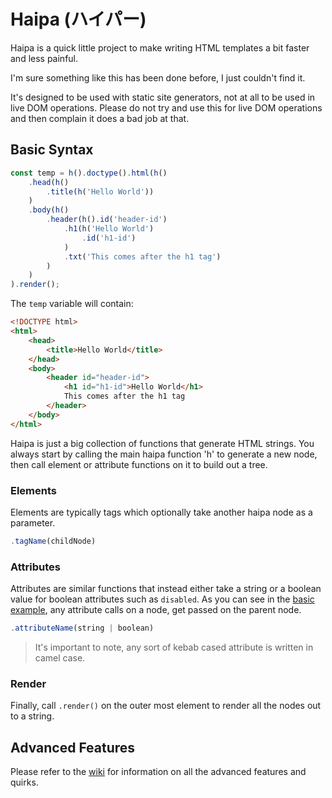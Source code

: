 # Haipa (ハイパー)

Haipa is a quick little project to make writing HTML templates a bit faster and less painful.

I'm sure something like this has been done before, I just couldn't find it.

It's designed to be used with static site generators, not at all to be used in live DOM operations.  Please do not try and use this for live DOM operations and then complain it does a bad job at that.

## Basic Syntax
```JavaScript
const temp = h().doctype().html(h()
	.head(h()
		.title(h('Hello World'))
	)
	.body(h()
		.header(h().id('header-id')
			.h1(h('Hello World')
				.id('h1-id')
			)
			.txt('This comes after the h1 tag')
		)
	)
).render();
```

The `temp` variable will contain:

```HTML
<!DOCTYPE html>
<html>
	<head>
		<title>Hello World</title>
	</head>
	<body>
		<header id="header-id">
			<h1 id="h1-id">Hello World</h1>
			This comes after the h1 tag
		</header>
	</body>
</html>
```

Haipa is just a big collection of functions that generate HTML strings.  You always start by calling the main haipa function 'h' to generate a new node, then call element or attribute functions on it to build out a tree.

### Elements
Elements are typically tags which optionally take another haipa node as a parameter.
```JavaScript
.tagName(childNode)
```
### Attributes
Attributes are similar functions that instead either take a string or a boolean value for boolean attributes such as `disabled`.  As you can see in the [basic example](#Basic-Syntax), any attribute calls on a node, get passed on the parent node.
```JavaScript
.attributeName(string | boolean)
```
> It's important to note, any sort of kebab cased attribute is written in camel case.
### Render

Finally, call `.render()` on the outer most element to render all the nodes out to a string.

## Advanced Features
Please refer to the [wiki](https://github.com/matteron/Haipa/wiki) for information on all the advanced features and quirks.
